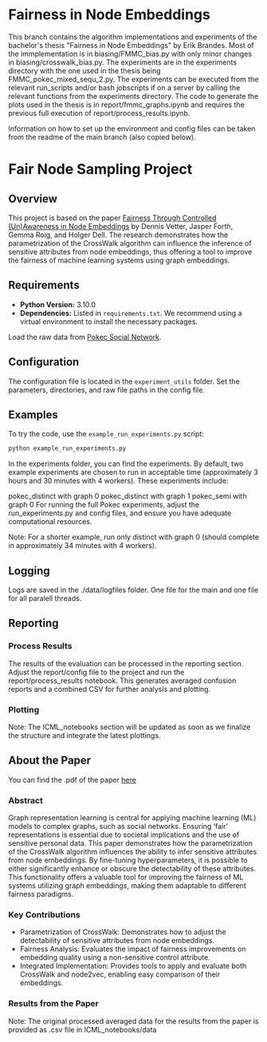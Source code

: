 # Fairness in Node Embeddings

This branch contains the algorithm implementations and experiments of the bachelor's thesis "Fairness in Node Embeddings" by Erik Brandes.
Most of the immplementation is in biasing/FMMC_bias.py with only minor changes in biasing/crosswalk_bias.py. The experiments are in the experiments directory with the one used in the thesis being FMMC_pokec_mixed_sequ_2.py. The experiments can be executed from the relevant run_scripts and/or bash jobscripts if on a server by calling the relevant functions from the experiments directory. The code to generate the plots used in the thesis is in report/fmmc_graphs.ipynb and requires the previous full execution of report/process_results.ipynb.

Information on how to set up the environment and config files can be taken from the readme of the main branch (also copied below).

# Fair Node Sampling Project

## Overview

This project is based on the paper [Fairness Through Controlled (Un)Awareness in Node Embeddings](https://openreview.net/forum?id=owww7i1UBG) by Dennis Vetter, Jasper Forth, Gemma Roig, and Holger Dell. The research demonstrates how the parametrization of the CrossWalk algorithm can influence the inference of sensitive attributes from node embeddings, thus offering a tool to improve the fairness of machine learning systems using graph embeddings.

## Requirements

- **Python Version:** 3.10.0
- **Dependencies:** Listed in `requirements.txt`. We recommend using a virtual environment to install the necessary packages.

Load the raw data from [Pokec Social Network](https://snap.stanford.edu/data/soc-Pokec.html).

## Configuration

The configuration file is located in the `experiment_utils` folder. Set the parameters, directories, and raw file paths in the config file.

## Examples

To try the code, use the `example_run_experiments.py` script:

```bash
python example_run_experiments.py
```
In the experiments folder, you can find the experiments. By default, two example experiments are chosen to run in acceptable time (approximately 3 hours and 30 minutes with 4 workers). These experiments include:

pokec_distinct with graph 0
pokec_distinct with graph 1
pokec_semi with graph 0
For running the full Pokec experiments, adjust the run_experiments.py and config files, and ensure you have adequate computational resources.

Note: For a shorter example, run only distinct with graph 0 (should complete in approximately 34 minutes with 4 workers).

## Logging

Logs are saved in the ./data/logfiles folder.
One file for the main and one file for all paralell threads.

## Reporting

### Process Results
The results of the evaluation can be processed in the reporting section. 
Adjust the report/config file to the project and run the report/process_results notebook. 
This generates averaged confusion reports and a combined CSV for further analysis and plotting.

### Plotting 
Note: The ICML_notebooks section will be updated as soon as we finalize the structure and integrate the latest plottings.

## About the Paper

You can find the .pdf of the paper [here](paper_fairness_through_controlled_un_awareness.pdf)

### Abstract
Graph representation learning is central for applying machine learning (ML) models to complex graphs, such as social networks. Ensuring ‘fair’ representations is essential due to societal implications and the use of sensitive personal data. This paper demonstrates how the parametrization of the CrossWalk algorithm influences the ability to infer sensitive attributes from node embeddings. By fine-tuning hyperparameters, it is possible to either significantly enhance or obscure the detectability of these attributes. This functionality offers a valuable tool for improving the fairness of ML systems utilizing graph embeddings, making them adaptable to different fairness paradigms.

### Key Contributions
- Parametrization of CrossWalk: Demonstrates how to adjust the detectability of sensitive attributes from node embeddings.
- Fairness Analysis: Evaluates the impact of fairness improvements on embedding quality using a non-sensitive control attribute.
- Integrated Implementation: Provides tools to apply and evaluate both CrossWalk and node2vec, enabling easy comparison of their embeddings.


### Results from the Paper
Note: The original processed averaged data for the results from the paper is provided as .csv file in ICML_notebooks/data

